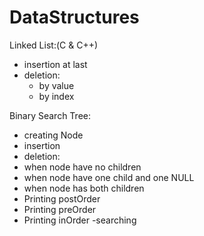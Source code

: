 # DataStructures

Linked List:(C & C++)
 - insertion at last
 - deletion:
   - by value
   - by index 

Binary Search Tree:
 - creating Node
 - insertion
 - deletion:
  - when node have no children
  - when node have one child and one NULL
  - when node has both children
 - Printing postOrder
 - Printing preOrder
 - Printing inOrder
 -searching
